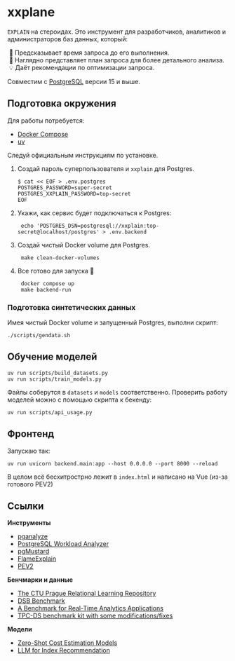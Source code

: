 # xxplane

`EXPLAIN` на стероидах.
Это инструмент для разработчиков, аналитиков и администраторов баз данных, который:

&nbsp;🔮 Предсказывает время запроса до его выполнения.<br>
&nbsp;🔎 Наглядно представляет план запроса для более детального анализа.<br>
&nbsp;💡 Даёт рекомендации по оптимизации запроса.

Совместим с [PostgreSQL](https://www.postgresql.org) версии 15 и выше.

## Подготовка окружения

Для работы потребуется:

* [Docker Compose](https://docs.docker.com/compose/)
* [uv](https://docs.astral.sh/uv/)

Следуй официальным инструкциям по установке.

1. Создай пароль суперпользователя и `xxplain` для Postgres.

    ```shell
    $ cat << EOF > .env.postgres
    POSTGRES_PASSWORD=super-secret
    POSTGRES_XXPLAIN_PASSWORD=top-secret
    EOF
    ```

2. Укажи, как сервис будет подключаться к Postgres:

        echo 'POSTGRES_DSN=postgresql://xxplain:top-secret@localhost/postgres' > .env.backend

3. Создай чистый Docker volume для Postgres.

        make clean-docker-volumes

4. Все готово для запуска 🚀

        docker compose up
        make backend-run

### Подготовка синтетических данных

Имея чистый Docker volume и запущенный Postgres, выполни скрипт:

    ./scripts/gendata.sh

## Обучение моделей

```shell
uv run scripts/build_datasets.py
uv run scripts/train_models.py
```

Файлы соберутся в `datasets` и `models` соответственно.
Проверить работу моделей можно с помощью скрипта к бекенду:

```shell
uv run scripts/api_usage.py
```

## Фронтенд

Запускаю так:

```shell
uv run uvicorn backend.main:app --host 0.0.0.0 --port 8000 --reload
```

В целом всё бесхитрострно лежит в `index.html` и написано на Vue (из-за готового PEV2)


## Ссылки

**Инструменты**

* [pganalyze](https://pganalyze.com)
* [PostgreSQL Workload Analyzer](https://github.com/powa-team/powa)
* [pgMustard](https://www.pgmustard.com)
* [FlameExplain](https://flame-explain.com)
* [PEV2](https://github.com/dalibo/pev2)

**Бенчмарки и данные**

* [The CTU Prague Relational Learning Repository](https://relational.fel.cvut.cz)
* [DSB Benchmark](https://github.com/microsoft/dsb)
* [A Benchmark for Real-Time Analytics Applications](https://github.com/timescale/rtabench)
* [TPC-DS benchmark kit with some modifications/fixes](https://github.com/gregrahn/tpcds-kit)

**Модели**

* [Zero-Shot Cost Estimation Models](https://github.com/DataManagementLab/zero-shot-cost-estimation)
* [LLM for Index Recommendation](https://github.com/XinxinZhao798/LLMIndexAdvisor)
